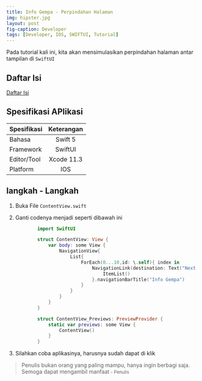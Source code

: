 ```yaml
---
title: Info Gempa - Perpindahan Halaman
img: hipster.jpg
layout: post
fig-caption: Developer
tags: [Developer, IOS, SWIFTUI, Tutorial]
---
```


Pada tutorial kali ini, kita akan mensimulasikan perpindahan halaman antar tampilan di `SwiftUI`
<!--more-->

## Daftar Isi ##

[Daftar Isi](https://thengoding.com/2019/12/27/j-info-gempa-daftar-isi/)


## Spesifikasi APlikasi ##

|  Spesifikasi  | Keterangan      |
| :------------ |:---------------:|
|  Bahasa       | Swift 5         |
| Framework     | SwiftUI         |
| Editor/Tool   | Xcode 11.3      |
| Platform      | IOS             | 


## langkah - Langkah ##

1. Buka File `ContentView.swift`
   
2. Ganti codenya menjadi seperti dibawah ini

    ```swift
            import SwiftUI

            struct ContentView: View {
                var body: some View {
                    NavigationView{
                        List{
                            ForEach(0...10,id: \.self){ index in
                                NavigationLink(destination: Text("Next Page")){
                                    ItemList()
                                }.navigationBarTitle("Info Gempa")
                            }
                        }
                    }
                }
            }

            struct ContentView_Previews: PreviewProvider {
                static var previews: some View {
                    ContentView()
                }
            }
    ```

3. Silahkan coba aplikasinya, harusnya sudah dapat di klik



>Penulis bukan orang yang paling mampu, hanya ingin berbagi saja. Semoga dapat mengambil manfaat<small> - Penulis</small>